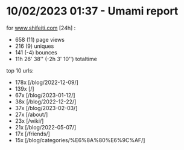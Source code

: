 # 10/02/2023 01:37 - Umami report
for www.shifeiti.com [24h] :

 - 658 (11) page views
 - 216 (9) uniques
 - 141 (-4) bounces
 - 11h 26' 38'' (-2h 3' 10'') totaltime


top 10 urls:
 - 178x [/blog/2022-12-09/]
 - 139x [/]
 - 67x [/blog/2023-01-12/]
 - 38x [/blog/2022-12-22/]
 - 37x [/blog/2023-02-03/]
 - 27x [/about/]
 - 23x [/wiki/]
 - 21x [/blog/2022-05-07/]
 - 17x [/friends/]
 - 15x [/blog/categories/%E6%8A%80%E6%9C%AF/]



